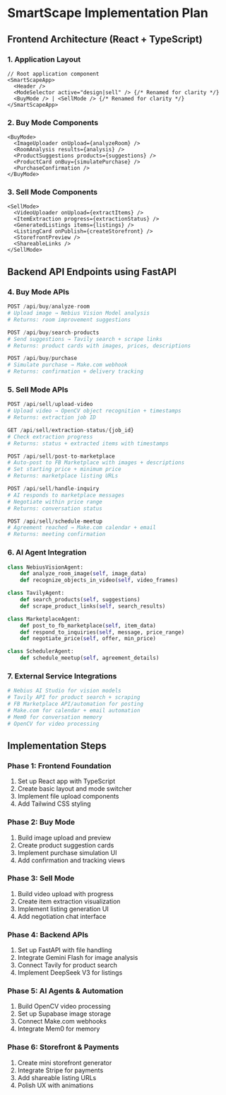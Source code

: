 # SmartScape Implementation Plan

## Frontend Architecture (React + TypeScript)

### 1. Application Layout
```tsx
// Root application component
<SmartScapeApp>
  <Header />
  <ModeSelector active="design|sell" /> {/* Renamed for clarity */}
  <BuyMode /> | <SellMode /> {/* Renamed for clarity */}
</SmartScapeApp>
```

### 2. Buy Mode Components
```tsx
<BuyMode>
  <ImageUploader onUpload={analyzeRoom} />
  <RoomAnalysis results={analysis} />
  <ProductSuggestions products={suggestions} />
  <ProductCard onBuy={simulatePurchase} />
  <PurchaseConfirmation />
</BuyMode>
```

### 3. Sell Mode Components  
```tsx
<SellMode>
  <VideoUploader onUpload={extractItems} />
  <ItemExtraction progress={extractionStatus} />
  <GeneratedListings items={listings} />
  <ListingCard onPublish={createStorefront} />
  <StorefrontPreview />
  <ShareableLinks />
</SellMode>
```

## Backend API Endpoints using FastAPI

### 4. Buy Mode APIs
```python
POST /api/buy/analyze-room
# Upload image → Nebius Vision Model analysis
# Returns: room improvement suggestions

POST /api/buy/search-products  
# Send suggestions → Tavily search + scrape links
# Returns: product cards with images, prices, descriptions

POST /api/buy/purchase
# Simulate purchase → Make.com webhook
# Returns: confirmation + delivery tracking
```

### 5. Sell Mode APIs
```python
POST /api/sell/upload-video
# Upload video → OpenCV object recognition + timestamps
# Returns: extraction job ID

GET /api/sell/extraction-status/{job_id}
# Check extraction progress
# Returns: status + extracted items with timestamps

POST /api/sell/post-to-marketplace
# Auto-post to FB Marketplace with images + descriptions
# Set starting price + minimum price
# Returns: marketplace listing URLs

POST /api/sell/handle-inquiry
# AI responds to marketplace messages
# Negotiate within price range
# Returns: conversation status

POST /api/sell/schedule-meetup
# Agreement reached → Make.com calendar + email
# Returns: meeting confirmation
```

### 6. AI Agent Integration
```python
class NebiusVisionAgent:
    def analyze_room_image(self, image_data)
    def recognize_objects_in_video(self, video_frames)

class TavilyAgent:
    def search_products(self, suggestions)
    def scrape_product_links(self, search_results)

class MarketplaceAgent:
    def post_to_fb_marketplace(self, item_data)
    def respond_to_inquiries(self, message, price_range)
    def negotiate_price(self, offer, min_price)

class SchedulerAgent:
    def schedule_meetup(self, agreement_details)
```

### 7. External Service Integrations
```python
# Nebius AI Studio for vision models
# Tavily API for product search + scraping
# FB Marketplace API/automation for posting
# Make.com for calendar + email automation
# Mem0 for conversation memory
# OpenCV for video processing
```

## Implementation Steps

### Phase 1: Frontend Foundation
1. Set up React app with TypeScript
2. Create basic layout and mode switcher
3. Implement file upload components
4. Add Tailwind CSS styling

### Phase 2: Buy Mode
1. Build image upload and preview
2. Create product suggestion cards
3. Implement purchase simulation UI
4. Add confirmation and tracking views

### Phase 3: Sell Mode  
1. Build video upload with progress
2. Create item extraction visualization
3. Implement listing generation UI
4. Add negotiation chat interface

### Phase 4: Backend APIs
1. Set up FastAPI with file handling
2. Integrate Gemini Flash for image analysis
3. Connect Tavily for product search
4. Implement DeepSeek V3 for listings

### Phase 5: AI Agents & Automation
1. Build OpenCV video processing
2. Set up Supabase image storage
3. Connect Make.com webhooks
4. Integrate Mem0 for memory

### Phase 6: Storefront & Payments
1. Create mini storefront generator
2. Integrate Stripe for payments
3. Add shareable listing URLs
4. Polish UX with animations
